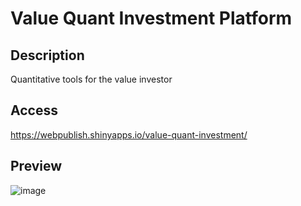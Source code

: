 # Value Quant Investment Platform
## Description
Quantitative tools for the value investor
## Access
https://webpublish.shinyapps.io/value-quant-investment/
## Preview
![image](https://github.com/user-attachments/assets/c5f2c438-c6b3-422d-ae0c-d269dc37c820)




